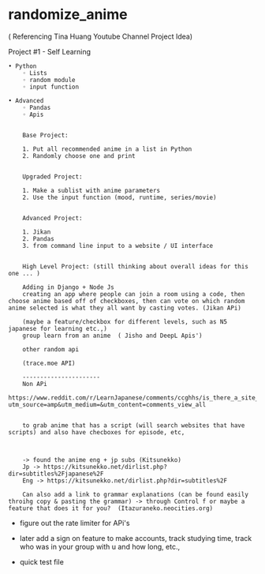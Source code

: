 # randomize_anime

( Referencing Tina Huang Youtube Channel Project Idea)

 Project #1 - Self Learning

    • Python
        ◦ Lists
        ◦ random module
        ◦ input function
      
    • Advanced
        ◦ Pandas
        ◦ Apis


        Base Project:
        
        1. Put all recommended anime in a list in Python 
        2. Randomly choose one and print


        Upgraded Project:
        
        1. Make a sublist with anime parameters
        2. Use the input function (mood, runtime, series/movie)

        
        Advanced Project: 
        
        1. Jikan
        2. Pandas
        3. from command line input to a website / UI interface

        
        High Level Project: (still thinking about overall ideas for this one ... )

        Adding in Django + Node Js 
        creating an app where people can join a room using a code, then choose anime based off of checkboxes, then can vote on which random anime selected is what they all want by casting votes. (Jikan APi)

        (maybe a feature/checkbox for different levels, such as N5 japanese for learning etc.,)
        group learn from an anime  ( Jisho and DeepL Apis')

        other random api 

        (trace.moe API)

        ----------------------
        Non APi 
        https://www.reddit.com/r/LearnJapanese/comments/ccghhs/is_there_a_site_for_anime_transcripts_or_anime/?utm_source=amp&utm_medium=&utm_content=comments_view_all


        to grab anime that has a script (will search websites that have scripts) and also have checboxes for episode, etc, 



        -> found the anime eng + jp subs (Kitsunekko)
        Jp -> https://kitsunekko.net/dirlist.php?dir=subtitles%2Fjapanese%2F
        Eng -> https://kitsunekko.net/dirlist.php?dir=subtitles%2F

        Can also add a link to grammar explanations (can be found easily throihg copy & pasting the grammar) -> through Control f or maybe a feature that does it for you?  (Itazuraneko.neocities.org)



* figure out the rate limiter for APi's
* later add a sign on feature to make accounts, track studying time, track who was in your group with u and how long, etc., 

* quick test file 